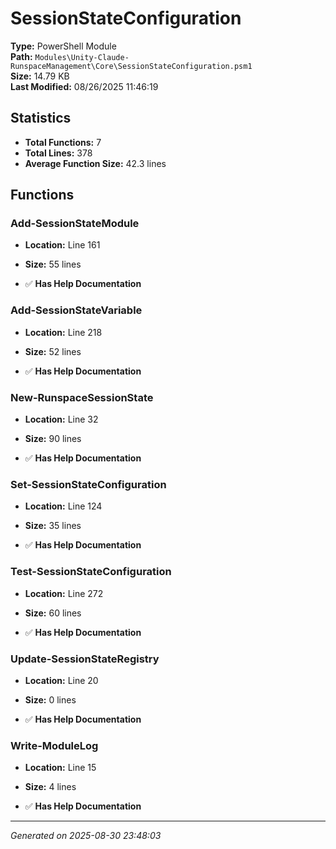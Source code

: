 # SessionStateConfiguration

**Type:** PowerShell Module  
**Path:** `Modules\Unity-Claude-RunspaceManagement\Core\SessionStateConfiguration.psm1`  
**Size:** 14.79 KB  
**Last Modified:** 08/26/2025 11:46:19  

## Statistics

- **Total Functions:** 7
- **Total Lines:** 378
- **Average Function Size:** 42.3 lines

## Functions


### Add-SessionStateModule

- **Location:** Line 161
- **Size:** 55 lines

- ✅ **Has Help Documentation** 
### Add-SessionStateVariable

- **Location:** Line 218
- **Size:** 52 lines

- ✅ **Has Help Documentation** 
### New-RunspaceSessionState

- **Location:** Line 32
- **Size:** 90 lines

- ✅ **Has Help Documentation** 
### Set-SessionStateConfiguration

- **Location:** Line 124
- **Size:** 35 lines

- ✅ **Has Help Documentation** 
### Test-SessionStateConfiguration

- **Location:** Line 272
- **Size:** 60 lines

- ✅ **Has Help Documentation** 
### Update-SessionStateRegistry

- **Location:** Line 20
- **Size:** 0 lines

- ✅ **Has Help Documentation** 
### Write-ModuleLog

- **Location:** Line 15
- **Size:** 4 lines

- ✅ **Has Help Documentation**

---
*Generated on 2025-08-30 23:48:03*
